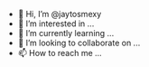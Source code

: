 - 👋 Hi, I’m @jaytosmexy
- 👀 I’m interested in ...
- 🌱 I’m currently learning ...
- 💞️ I’m looking to collaborate on ...
- 📫 How to reach me ...

<!---
jaytosmexy/jaytosmexy is a ✨ special ✨ repository because its `README.md` (this file) appears on your GitHub profile.
You can click the Preview link to take a look at your changes.
--->
